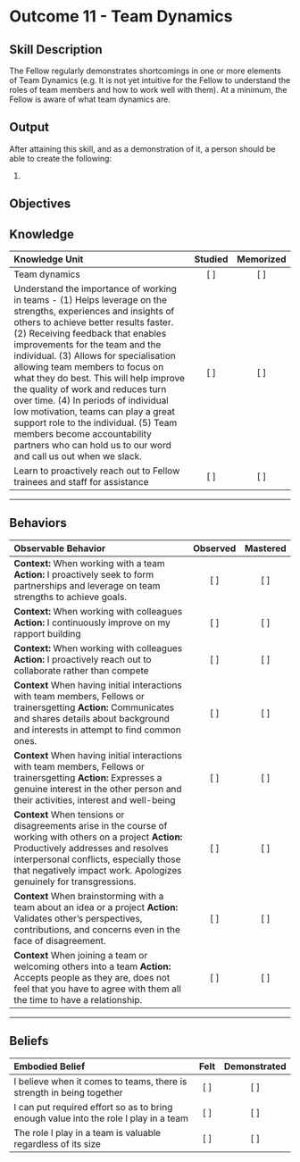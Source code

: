 # Outcome 11 - Team Dynamics

**Skill Description**
----------
The Fellow regularly demonstrates shortcomings in one or more elements of Team Dynamics (e.g. It is not yet intuitive for the Fellow to understand the roles of team members and how to work well with them). At a minimum, the Fellow is aware of what team dynamics are.


**Output**
----------
After attaining this skill, and as a demonstration of it, a person should be able to create the following:

1.


**Objectives**
----------

## **Knowledge**


| Knowledge Unit   |      Studied      | Memorized |
|:-------------|:------------------:|:--------:|
| Team dynamics  | [ ] |    [ ] |
| Understand the importance of working in teams - (1) Helps leverage on the strengths, experiences and insights of others to achieve better results faster. (2) Receiving feedback that enables improvements for the team and the individual. (3) Allows for specialisation allowing team members to focus on what they do best. This will help improve the quality of work and reduces turn over time. (4) In periods of individual low motivation, teams can play a great support role to the individual. (5) Team members become accountability partners who can hold us to our word and call us out when we slack.  | [ ] |    [ ] |
| Learn to proactively reach out to Fellow trainees and staff for assistance  | [ ] |    [ ] |


----------


## **Behaviors**


| Observable Behavior   |      Observed      | Mastered |
|:-------------|:------------------:|:--------:|
| **Context:**  When working with a team **Action:** I proactively seek to form partnerships and leverage on team strengths to achieve goals. | [ ] |    [ ] |
| **Context:**  When working with colleagues **Action:** I continuously improve on my rapport building | [ ] |    [ ] |
| **Context:**  When working with colleagues **Action:** I proactively reach out to collaborate rather than compete | [ ] |    [ ] |
|**Context**  When having initial interactions with team members, Fellows or trainersgetting **Action:**   Communicates and  shares details about background and interests in attempt to find common ones.| [ ] |    [ ] |
|**Context**   When having initial interactions with team members, Fellows or trainersgetting **Action:** Expresses a genuine interest in the other person and their activities, interest and well-being | [ ] |    [ ] |
|**Context**   When tensions or disagreements arise in the course of working with others on a project **Action:** Productively addresses and resolves interpersonal conflicts, especially those that negatively impact work. Apologizes genuinely for transgressions. | [ ] |    [ ] |
|**Context**  When brainstorming with a team about an idea or a project **Action:** Validates other’s perspectives, contributions, and concerns even in the face of disagreement. | [ ] |    [ ] |
|**Context**  When joining a team or welcoming others into a team **Action:** Accepts people as they are, does not feel that you have to agree with them all the time to have a relationship. | [ ] |    [ ] |
----------


## **Beliefs**


| Embodied Belief   |      Felt      | Demonstrated |
|:-------------|:------------------:|:--------:|
| I believe when it comes to teams, there is strength in being together |   [ ]   |   [ ] |
| I can put required effort so as to bring enough value into the role I play in a team |   [ ]   |   [ ] |
| The role I play in a team is valuable regardless of its size |   [ ]   |   [ ] |
